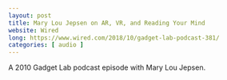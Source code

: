```yaml
---
layout: post
title: Mary Lou Jepsen on AR, VR, and Reading Your Mind
website: Wired
long: https://www.wired.com/2018/10/gadget-lab-podcast-381/
categories: [ audio ]
---
```

A 2010 Gadget Lab podcast episode with Mary Lou Jepsen.